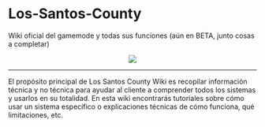 # Los-Santos-County
Wiki oficial del gamemode y todas sus funciones (aún en BETA, junto cosas a completar)

<p align="center"><img src="https://i.imgur.com/eISkLH.png"></p>

***
El propósito principal de Los Santos County Wiki es recopilar información técnica y no técnica para ayudar al cliente a comprender todos los sistemas y usarlos en su totalidad. En esta wiki encontrarás tutoriales sobre cómo usar un sistema específico o explicaciones técnicas de cómo funciona, qué limitaciones, etc.
